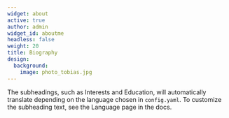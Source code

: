 ```yaml
---
widget: about
active: true
author: admin
widget_id: aboutme
headless: false
weight: 20
title: Biography
design:
  background:
    image: photo_tobias.jpg
---
```


The subheadings, such as Interests and Education, will automatically translate depending on the language chosen in `config.yaml`. To customize the subheading text, see the Language page in the docs.
